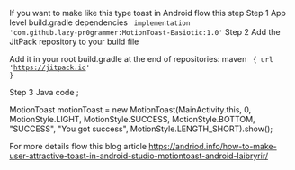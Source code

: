 
  If you want to make like this type toast in Android flow this step
Step 1
App level build.gradle dependencies 
<code>
implementation 'com.github.lazy-pr0grammer:MotionToast-Easiotic:1.0'</code>
Step 2
 Add the JitPack repository to your build file

Add it in your root build.gradle at the end of repositories:
maven <code> { url 'https://jitpack.io' }</code>

Step 3
Java code ;

MotionToast motionToast = new MotionToast(MainActivity.this, 0, MotionStyle.LIGHT, MotionStyle.SUCCESS, MotionStyle.BOTTOM, "SUCCESS", "You got success", MotionStyle.LENGTH_SHORT).show();

For more details flow this blog article
 https://andriod.info/how-to-make-user-attractive-toast-in-android-studio-motiontoast-android-laibryrir/
